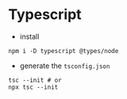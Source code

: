 # Typescript

- install

```
npm i -D typescript @types/node
```

- generate the `tsconfig.json`

```
tsc --init # or
npx tsc --init
```


